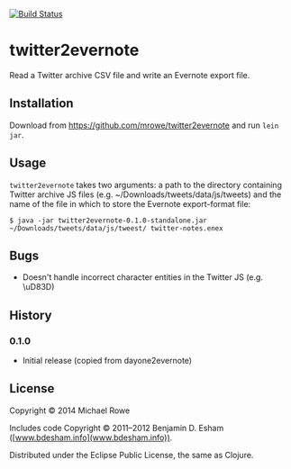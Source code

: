 [![Build Status](https://buildhive.cloudbees.com/job/mrowe/job/twitter2evernote/badge/icon)](https://buildhive.cloudbees.com/job/mrowe/job/twitter2evernote/)

# twitter2evernote

Read a Twitter archive CSV file and write an Evernote export file.

## Installation

Download from https://github.com/mrowe/twitter2evernote and run `lein jar`.

## Usage

`twitter2evernote` takes two arguments: a path to the directory
containing Twitter archive JS files (e.g.
~/Downloads/tweets/data/js/tweets) and the name of the file in which
to store the Evernote export-format file:

    $ java -jar twitter2evernote-0.1.0-standalone.jar ~/Downloads/tweets/data/js/tweest/ twitter-notes.enex


## Bugs

 * Doesn't handle incorrect character entities in the Twitter JS (e.g. \uD83D)

## History

### 0.1.0

 * Initial release (copied from dayone2evernote)

## License

Copyright © 2014 Michael Rowe

Includes code Copyright © 2011–2012 Benjamin D. Esham ([www.bdesham.info](www.bdesham.info)).

Distributed under the Eclipse Public License, the same as Clojure.
